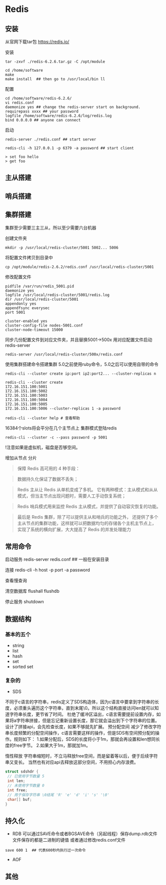 # Redis

## 安装

从官网下载tar包  <https://redis.io/>

安装

```shell
tar -zxvf ./redis-6.2.6.tar.gz -C /opt/module

cd /home/software
make
make install  ## then go to /usr/local/bin ll
```

配置
```shell
cd /home/software/redis-6.2.6/
vi redis.conf
daemonize yes ## change the redis-server start on background.
requirepass xxxx ## your password
logfile /home/software/redis-6.2.6/log/redis.log
bind 0.0.0.0 ## anyone can connect
```

启动
```shell
redis-server ./redis.conf ## start server

redis-cli -h 127.0.0.1 -p 6379 -a password ## start client

> set foo hello
> get foo
```

## 主从搭建


## 哨兵搭建


## 集群搭建
集群至少需要三主三从，所以至少需要六台机器

创建文件夹
```shell
mkdir -p /usr/local/redis-cluster/5001 5002... 5006
```

将配置文件拷贝到目录中

```shell
cp /opt/module/redis-2.6.2/redis.conf /usr/local/redis-cluster/5001
```

修改配置文件
```shell
pidfile /var/run/redis_5001.pid
daemonize yes
logfile /usr/local/redis-cluster/5001/redis.log
dir /usr/local/redis-cluster/5001
appendonly yes
appendfsync everysec
port 5001

cluster-enabled yes
cluster-config-file nodes-5001.conf
cluster-node-timeout 15000
```

同步几份配置文件到对应文件夹，并且替换5001->500x
用对应配置文件启动redis-server
```shell
redis-server /usr/local/redis-cluster/500x/redis.conf
```

使用集群搭建命令搭建集群 5.0之前使用ruby命令，5.0之后可以使用自带的命令
```shell
redis-cli --cluster create ip:port ip2:port2... --cluster-replicas n

redis-cli --cluster create 
172.16.151.100:5001
172.16.151.100:5002 
172.16.151.100:5003 
172.16.151.100:5004 
172.16.151.100:5005 
172.16.151.100:5006 --cluster-replicas 1 -a password
```

```shell
redis-cli --cluster help # 查看帮助
```

16384个slots将会平分在几个主节点上
集群模式登陆redis
```shell
redis-cli --cluster -c --pass password -p 5001
```

!注意如果是虚拟机，磁盘是否够空间。

增加从节点
分片

> 保障 Redis 高可用的 4 种手段：

> 数据持久化保证了数据不丢失；

> Redis 主从让 Redis 从单机变成了多机。
> 它有两种模式：主从模式和从从模式，但当主节点出现问题时，需要人工手动恢复系统；

> Redis 哨兵模式用来监控 Redis 主从模式，并提供了自动容灾恢复的功能。

> 最后是 Redis 集群，除了可以提供主从和哨兵的功能之外，
> 还提供了多个主从节点的集群功能，这样就可以把数据均匀的存储各个主机主节点上，
> 实现了系统的横向扩展，大大提高了 Redis 的并发处理能力

## 常用命令
启动服务
redis-server redis.conf ## 一般在安装目录

连接
redis-cli -h host -p port -a password

查看慢查询

清空数据库
flushall
flushdb

停止服务
shutdown


## 数据结构

### 基本的五个
* string
* list
* hash
* set
* sorted set

### 复杂的
* SDS

不同于c语言的字符串，redis定义了SDS构造体，因为c语言中要拿到字符串的长度，必须重头遍历这个字符串，直到末尾\0。所以这个结构直接访问len就可以知道字符串长度，更节省了时间。
杜绝了缓冲区溢出，c语言需要提前设置内存，如果将a字符串拼接，但是忘记重新设置长度，那它就会溢出到下个字符串的位置。设计了拼接api，会先检查长度，如果不够就先扩展。
预分配空间
减少了修改字符串长度频繁的分配空间操作，c语言需要这样的操作，但是SDS有空间预分配的操作。规则如下：
1.如果分配后，SDS的长度将小于1m，那就会再设置和len想同长度的free字节。
2.如果大于1m，那就加1m。
 
惰性释放
字符串缩短时，不立马释放free空间，而是留着等以后，便于后续字符串又变长。
当然也有对应api去释放这部分空间，不用担心内存浪费。

```c
struct sdshdr {
 // 已使用字节数量 5
 int len;
 // 未使用字节数量 0
 int free;
 // 用于保存字符串 \0结尾 'R' 'e' 'd' 'i' 's' '\0'
 char[] buf;
}
```

## 持久化
* RDB
可以通过SAVE命令或者BGSAVE命令（另起线程）保存dump.rdb文件
文件保存的都是二进制的键值
或者通过修改redis.conf文件

```shell
save 600 1  ## 代表600秒内执行过一次命令
```

* AOF


## 其他